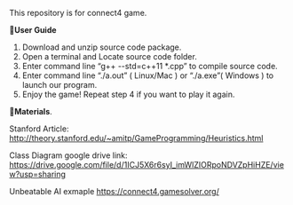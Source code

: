 This repository is for connect4 game.  
  
**🧭User Guide** 

1. Download and unzip source code package.  
2. Open a terminal and Locate source code folder.  
3. Enter command line “g++ --std=c++11 *.cpp” to compile source code.  
4. Enter command line “./a.out” ( Linux/Mac ) or “./a.exe”( Windows ) to launch our program.
5. Enjoy the game! Repeat step 4 if you want to play it again.  

**💾Materials**. 

Stanford Article:
 http://theory.stanford.edu/~amitp/GameProgramming/Heuristics.html
  
 Class Diagram google drive link:
 https://drive.google.com/file/d/1ICJ5X6r6syI_imWlZIORpoNDVZpHiHZE/view?usp=sharing
 
 Unbeatable AI exmaple
 https://connect4.gamesolver.org/
